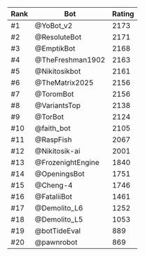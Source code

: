 Rank|Bot|Rating
---|---|---
#1|@YoBot_v2|2173
#2|@ResoluteBot|2171
#3|@EmptikBot|2168
#4|@TheFreshman1902|2163
#5|@Nikitosikbot|2161
#6|@TheMatrix2025|2156
#7|@ToromBot|2156
#8|@VariantsTop|2138
#9|@TorBot|2124
#10|@faith_bot|2105
#11|@RaspFish|2067
#12|@Nikitosik-ai|2001
#13|@FrozenightEngine|1840
#14|@OpeningsBot|1751
#15|@Cheng-4|1746
#16|@FataliiBot|1461
#17|@Demolito_L6|1252
#18|@Demolito_L5|1053
#19|@botTideEval|889
#20|@pawnrobot|869
